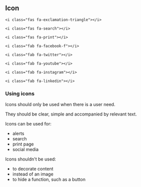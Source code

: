 ## Icon

<i class="fas fa-exclamation-triangle"></i>

    <i class="fas fa-exclamation-triangle"></i>

<i class="fas fa-search"></i>

    <i class="fas fa-search"></i>

<i class="fas fa-print"></i>

    <i class="fas fa-print"></i>

<i class="fab fa-facebook-f"></i>

    <i class="fab fa-facebook-f"></i>

<i class="fab fa-twitter"></i>

    <i class="fab fa-twitter"></i>

<i class="fab fa-youtube"></i>

    <i class="fab fa-youtube"></i>

<i class="fab fa-instagram"></i>

    <i class="fab fa-instagram"></i>

<i class="fab fa-linkedin"></i>

    <i class="fab fa-linkedin"></i>

### Using icons

Icons should only be used when there is a user need.

They should be clear, simple and accompanied by relevant text.

Icons can be used for:
<ul class="list list-bullet">
  <li>alerts</li>
  <li>search</li>
  <li>print page</li>
  <li>social media</li>
</ul>

Icons shouldn't be used:
<ul class="list list-bullet">
  <li>to decorate content</li>
  <li>instead of an image</li>
  <li>to hide a function, such as a button</li>
</ul>
